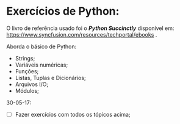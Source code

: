 # Exercícios de Python:

O livro de referência usado foi o ___Python Succinctly___ disponível em: <https://www.syncfusion.com/resources/techportal/ebooks> .

Aborda o básico de Python:
- Strings;  
- Variáveis numéricas;
- Funções;  
- Listas, Tuplas e Dicionários;
- Arquivos I/O;
- Módulos;

30-05-17:
- [ ] Fazer exercícios com todos os tópicos acima; 
